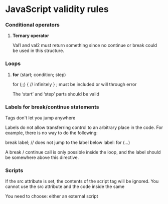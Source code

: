 # JavaScript validity rules

### Conditional operators

1. **Ternary operator**

   Val1 and val2 must return something since no continue or break could be used in this structure.

### Loops

1. **for** (start; condition; step) 

	for (;;) {
      // infinitely
   }
   ; must be included or will through error

   The ‘start’ and ‘step’ parts should be valid

### Labels for break/continue statements

   Tags don't let you jump anywhere
   
   Labels do not allow transferring control to an arbitrary place in the code.
   For example, there is no way to do the following:

   break label; // does not jump to the label below
   label: for (...)
   
   A break / continue call is only possible inside the loop, and the label should be somewhere above this directive.
   
### Scripts

   If the src attribute is set, the contents of the script tag will be ignored. You cannot use the src attribute and the code inside the same <script> tag. The following example does not work:
   
   <script src="file.js">
      alert(1); // содержимое игнорируется, так как есть атрибут src
   </script>
   
   You need to choose: either an external script <script src = "...">, or regular code inside the <script> tag.

### Comments

   Nested comments are not supported
   
### Variables

1. Variables names
   
   The variable name must contain only letters, numbers, or the characters $ and _.
   
   The first character must not be a number.
   
   There is a list of reserved words that cannot be used as variable names because they are used by the language itself.
   
   If we do not include “use strict” we can define the variable just assigning the value to it. Else we had to define it using ‘let’.

### Operators

1. Increment/decrement

Only applicable to the variables. Attempt to apply, for example to 5++ will cause an error.

### Data types

1. Methods

null/undefined has no methods. The special null and undefined primitives are exceptions. They have no corresponding “wrapper objects”, and they have no methods. In a sense, they are "the most primitive."Attempting to access properties of this value will return an error:
alert(null.test); // error

2. Numbers

If we put one dot: 123456.toString (36), then this will be a mistake because the JavaScript syntax assumes that the decimal part begins after the first dot. And if you put two points, then JavaScript understands that the decimal part is missing, and the method begins.

3. Strings

	1. Multiple strings

Another advantage of backquotes(``) is that they can occupy more than one line. But if you try to use single or double quotes in exactly the same way, there will be an error:
let guestList = "Guests: // Error
  * John";
	2. Pattern function

Backquotes(``) also allow you to specify a “pattern function” before the first backtick.  Using single or double quotes will cause an error.

	3. Special characters

Include special characters where they are needed otherwise an error will be thrown.
alert( 'I\'m the Walrus!' ); // I'm the Walrus!

	4. Length is a property  

Do not call like a function( .length() )

	5. Strings are immutable

The contents of the string in JavaScript cannot be changed. You cannot take the symbol in the middle and replace it. As soon as a line is created, it is so forever.

4. WeakMap
Keys must be objects, not primitive types as it possible in ordinary Map

```
weakMap.set("test", "Whoops"); // Ошибка, потому что "test" не объект
```


